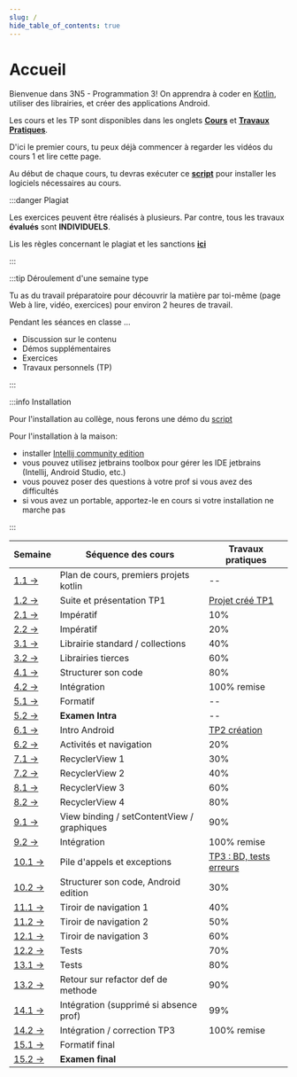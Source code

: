 ```yaml
---
slug: /
hide_table_of_contents: true
---
```


# Accueil

<Row>

<Column>

Bienvenue dans 3N5 - Programmation 3! On apprendra à coder en [Kotlin](https://kotlinlang.org), utiliser des librairies, et créer des applications Android.

Les cours et les TP sont disponibles dans les onglets **[Cours](cours/accueil)** et **[Travaux Pratiques](tp/tp1)**.

D'ici le premier cours, tu peux déjà commencer à regarder les vidéos du cours 1 et lire cette page.

Au début de chaque cours, tu devras exécuter ce **[script](https://github.com/departement-info-cem/scripts-mobile/tree/main)** pour installer les logiciels nécessaires au cours.

:::danger Plagiat

Les exercices peuvent être réalisés à plusieurs. Par contre, tous les travaux **évalués** sont **INDIVIDUELS**.

Lis les règles concernant le plagiat et les sanctions **[ici](https://info.cegepmontpetit.ca/plagiat)**

:::

:::tip Déroulement d'une semaine type

Tu as du travail préparatoire pour découvrir la matière par toi-même (page Web à lire, vidéo, exercices) pour environ 2 heures de travail.

Pendant les séances en classe ...
- Discussion sur le contenu
- Démos supplémentaires 
- Exercices
- Travaux personnels (TP)

:::

:::info Installation

Pour l'installation au collège, nous ferons une démo du [script](https://github.com/departement-info-cem/scripts-mobile/blob/main/installation-mobile.ps1)

Pour l'installation à la maison:
- installer [Intellij community edition](https://www.jetbrains.com/idea/download/other.html)
- vous pouvez utilisez jetbrains toolbox pour gérer les IDE jetbrains (Intellij, Android Studio, etc.)
- vous pouvez poser des questions à votre prof si vous avez des difficultés
- si vous avez un portable, apportez-le en cours si votre installation ne marche pas

:::

</Column>


<Column>


| Semaine                           | Séquence des cours                         | Travaux pratiques                 |
|-----------------------------------|--------------------------------------------|-----------------------------------|
| [1.1 →](cours/accueil)            | Plan de cours, premiers projets kotlin     | --                                |
| [1.2 →](cours/accueil)            | Suite et présentation TP1                  | [Projet créé TP1](tp/tp1)         |
| [2.1 →](cours/imperatif)          | Impératif                                  | 10%                               |
| [2.2 →](cours/imperatif)          | Impératif                                  | 20%                               |
| [3.1 →](cours/std-lib)            | Librairie standard / collections           | 40%                               |
| [3.2 →](cours/librairies)         | Librairies tierces                         | 60%                               |
| [4.1 →](cours/structure)          | Structurer son code                        | 80%                               |
| [4.2 →](cours/integration-1)      | Intégration                                | 100% remise                       |
| [5.1 →](cours/formatif-intra)     | Formatif                                   | --                                |
| [5.2 →](cours/examen-intra)       | **Examen Intra**                           | --                                |
| [6.1 →](cours/intro-android)      | Intro Android                              | [TP2 création](tp/tp2)            |
| [6.2 →](cours/activites)          | Activités et navigation                    | 20%                               |
| [7.1 →](cours/recycler)           | RecyclerView 1                             | 30%                               |
| [7.2 →](cours/recycler)           | RecyclerView 2                             | 40%                               |
| [8.1 →](cours/recycler)           | RecyclerView 3                             | 60%                               |
| [8.2 →](cours/recycler)           | RecyclerView 4                             | 80%                               |
| [9.1 →](cours/menu)      | View binding / setContentView / graphiques | 90%                               |
| [9.2 →](cours/integration-2)               | Intégration                                | 100% remise                       |
| [10.1 →](cours/integration-1)     | Pile d'appels et exceptions                | [TP3 : BD, tests erreurs](tp/tp3) |
| [10.2 →](cours/structure-android) | Structurer son code, Android edition       | 30%                               |
| [11.1 →](cours/tiroir)            | Tiroir de navigation 1                     | 40%                               |
| [11.2 →](cours/tiroir)            | Tiroir de navigation 2                     | 50%                               |
| [12.1 →](cours/tiroir)            | Tiroir de navigation 3                     | 60%                               |
| [12.2 →](cours/tests)             | Tests                                      | 70%                               |
| [13.1 →](cours/tests)             | Tests                                      | 80%                               |
| [13.2 →](cours/integration-3)     | Retour sur refactor def de methode         | 90%                               |
| [14.1 →](cours/integration-3)     | Intégration (supprimé si absence prof)     | 99%                               |
| [14.2 →](cours/integration-3)     | Intégration / correction TP3               | 100% remise                       |
| [15.1 →](cours/formatif-final)    | Formatif final                             |                                   |
| [15.2 →](cours/examen-final)      | **Examen final**                           |                                   |



</Column>

</Row>
